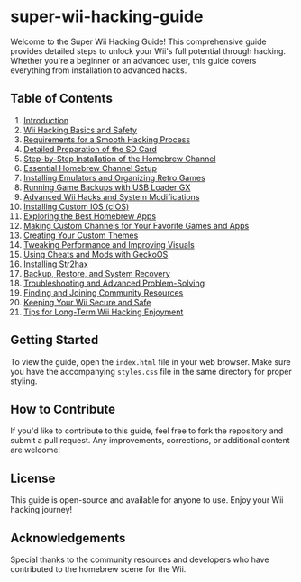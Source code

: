 # super-wii-hacking-guide

Welcome to the Super Wii Hacking Guide! This comprehensive guide provides detailed steps to unlock your Wii's full potential through hacking. Whether you're a beginner or an advanced user, this guide covers everything from installation to advanced hacks.

## Table of Contents

1. [Introduction](#introduction)
2. [Wii Hacking Basics and Safety](#wii-hacking-basics-and-safety)
3. [Requirements for a Smooth Hacking Process](#requirements-for-a-smooth-hacking-process)
4. [Detailed Preparation of the SD Card](#detailed-preparation-of-the-sd-card)
5. [Step-by-Step Installation of the Homebrew Channel](#step-by-step-installation-of-the-homebrew-channel)
6. [Essential Homebrew Channel Setup](#essential-homebrew-channel-setup)
7. [Installing Emulators and Organizing Retro Games](#installing-emulators-and-organizing-retro-games)
8. [Running Game Backups with USB Loader GX](#running-game-backups-with-usb-loader-gx)
9. [Advanced Wii Hacks and System Modifications](#advanced-wii-hacks-and-system-modifications)
10. [Installing Custom IOS (cIOS)](#installing-custom-ios-cios)
11. [Exploring the Best Homebrew Apps](#exploring-the-best-homebrew-apps)
12. [Making Custom Channels for Your Favorite Games and Apps](#making-custom-channels-for-your-favorite-games-and-apps)
13. [Creating Your Custom Themes](#creating-your-custom-themes)
14. [Tweaking Performance and Improving Visuals](#tweaking-performance-and-improving-visuals)
15. [Using Cheats and Mods with GeckoOS](#using-cheats-and-mods-with-geckoos)
16. [Installing Str2hax](#installing-str2hax)
17. [Backup, Restore, and System Recovery](#backup-restore-and-system-recovery)
18. [Troubleshooting and Advanced Problem-Solving](#troubleshooting-and-advanced-problem-solving)
19. [Finding and Joining Community Resources](#finding-and-joining-community-resources)
20. [Keeping Your Wii Secure and Safe](#keeping-your-wii-secure-and-safe)
21. [Tips for Long-Term Wii Hacking Enjoyment](#tips-for-long-term-wii-hacking-enjoyment)

## Getting Started

To view the guide, open the `index.html` file in your web browser. Make sure you have the accompanying `styles.css` file in the same directory for proper styling.

## How to Contribute

If you'd like to contribute to this guide, feel free to fork the repository and submit a pull request. Any improvements, corrections, or additional content are welcome!

## License

This guide is open-source and available for anyone to use. Enjoy your Wii hacking journey!

## Acknowledgements

Special thanks to the community resources and developers who have contributed to the homebrew scene for the Wii.
